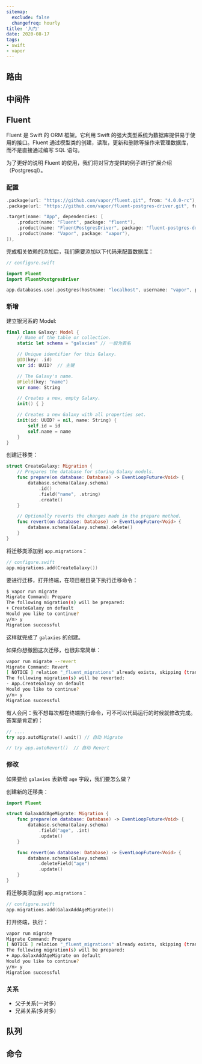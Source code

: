 ```yaml
---
sitemap:
  exclude: false
  changefreq: hourly
title: '入门'
date: 2020-08-17
tags:
- swift
- vapor
---
```


## 路由

## 中间件

## Fluent

Fluent 是 Swift 的 ORM 框架。它利用 Swift 的强大类型系统为数据库提供易于使用的接口。Fluent 通过模型类的创建，读取，更新和删除等操作来管理数据库，而不是直接通过编写 SQL 语句。

为了更好的说明 Fluent 的使用，我们将对官方提供的例子进行扩展介绍（Postgresql）。

### 配置

```swift
.package(url: "https://github.com/vapor/fluent.git", from: "4.0.0-rc"),
.package(url: "https://github.com/vapor/fluent-postgres-driver.git", from: "2.0.0-rc"),
```

```swift
.target(name: "App", dependencies: [
    .product(name: "Fluent", package: "fluent"),
    .product(name: "FluentPostgresDriver", package: "fluent-postgres-driver"),
    .product(name: "Vapor", package: "vapor"),
]),
```

完成相关依赖的添加后，我们需要添加以下代码来配置数据库：

```swift
// configure.swift

import Fluent
import FluentPostgresDriver

app.databases.use(.postgres(hostname: "localhost", username: "vapor", password: "vapor", database: "vapor"), as: .psql) // 用户名、密码、以及数据库名你可以修改成你自己的
```

### 新增

建立银河系的 Model:

```swift
final class Galaxy: Model {
    // Name of the table or collection.
    static let schema = "galaxies" // 一般为表名

    // Unique identifier for this Galaxy.
    @ID(key: .id)
    var id: UUID?  // 主键

    // The Galaxy's name.
    @Field(key: "name")
    var name: String

    // Creates a new, empty Galaxy.
    init() { }

    // Creates a new Galaxy with all properties set.
    init(id: UUID? = nil, name: String) {
        self.id = id
        self.name = name
    }
}
```

创建迁移类：

```swift
struct CreateGalaxy: Migration {
    // Prepares the database for storing Galaxy models.
    func prepare(on database: Database) -> EventLoopFuture<Void> {
        database.schema(Galaxy.schema)
            .id()
            .field("name", .string)
            .create()
    }

    // Optionally reverts the changes made in the prepare method.
    func revert(on database: Database) -> EventLoopFuture<Void> {
        database.schema(Galaxy.schema).delete()
    }
}
```

将迁移类添加到 `app.migrations`：

```swift
// configure.swift
app.migrations.add(CreateGalaxy())
```

要进行迁移，打开终端，在项目根目录下执行迁移命令：

```sh
$ vapor run migrate
Migrate Command: Prepare
The following migration(s) will be prepared:
+ CreateGalaxy on default
Would you like to continue?
y/n> y
Migration successful
```

这样就完成了 `galaxies` 的创建。

如果你想撤回这次迁移，也很非常简单：

```sh
vapor run migrate --revert
Migrate Command: Revert
[ NOTICE ] relation "_fluent_migrations" already exists, skipping (transformCreateStmt)
The following migration(s) will be reverted:
- App.CreateGalaxy on default
Would you like to continue?
y/n> y
Migration successful
```

有人会问：我不想每次都在终端执行命令，可不可以代码运行的时候就修改完成。答案是肯定的：

```swift
// ....
try app.autoMigrate().wait() // 自动 Migrate

// try app.autoRevert()  // 自动 Revert
```

### 修改

如果要给 `galaxies` 表新增 `age` 字段，我们要怎么做？

创建新的迁移类：

```swift
import Fluent

struct GalaxAddAgeMigrate: Migration {
    func prepare(on database: Database) -> EventLoopFuture<Void> {
        database.schema(Galaxy.schema)
            .field("age", .int)
            .update()
    }

    func revert(on database: Database) -> EventLoopFuture<Void> {
        database.schema(Galaxy.schema)
            .deleteField("age")
            .update()
    }
}
```

将迁移类添加到 `app.migrations`：

```swift
// configure.swift
app.migrations.add(GalaxAddAgeMigrate())
```

打开终端，执行：

```sh
vapor run migrate
Migrate Command: Prepare
[ NOTICE ] relation "_fluent_migrations" already exists, skipping (transformCreateStmt)
The following migration(s) will be prepared:
+ App.GalaxAddAgeMigrate on default
Would you like to continue?
y/n> y
Migration successful
```

### 关系

* 父子关系(一对多)
* 兄弟关系(多对多)

## 队列

## 命令
